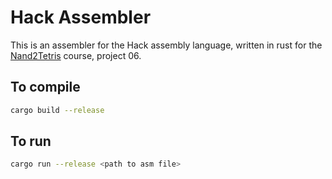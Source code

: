 # Hack Assembler

This is an assembler for the Hack assembly language, written in rust for the [Nand2Tetris](https://www.nand2tetris.org) course, project 06.

## To compile

```bash
cargo build --release
```

## To run

```bash
cargo run --release <path to asm file>
```

